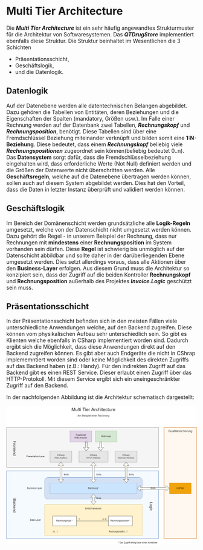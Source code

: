 ﻿Multi Tier Architecture  
=======================  
  
Die ***Multi Tier Architecture*** ist ein sehr häufig angewandtes Strukturmuster für die Architektur von Softwaresystemen. Das ***QTDrugStore*** implementiert ebenfalls diese Struktur. Die Struktur beinhaltet im Wesentlichen die 3 Schichten  
  
- Präsentationsschicht,  
- Geschäftslogik,  
- und die Datenlogik.  
  
## Datenlogik  
  
Auf der Datenebene werden alle datentechnischen Belangen abgebildet. Dazu gehören die Tabellen von Entitäten, deren Beziehungen und die Eigenschaften der Spalten (mandatory, Größen usw.). Im Falle einer Rechnung werden auf der Datenbank zwei Tabellen, ***Rechnungskopf*** und ***Rechnungsposition***, benötigt. Diese Tabellen sind über eine Fremdschlüssel Beziehung miteinander verknüpft und bilden somit eine **1:N-Beziehung**. Diese bedeutet, dass einem ***Rechnungskopf*** beliebig viele ***Rechnungspositionen*** zugeordnet sein können(beliebig bedeutet 0..n).  
Das **Datensystem** sorgt dafür, dass die Fremdschlüsselbeziehung eingehalten wird, dass erforderliche Werte (Not Null) definiert werden und die Größen der Datenwerte nicht überschritten werden. Alle **Geschäftsregeln**, welche auf die Datenebene übertragen werden können, sollen auch auf diesem System abgebildet werden. Dies hat den Vorteil, dass die Daten in letzter Instanz überprüft und validiert werden können.  
  
## Geschäftslogik  
  
Im Bereich der Domänenschicht werden grundsätzliche alle **Logik-Regeln** umgesetzt, welche von der Datenschicht nicht umgesetzt werden können. Dazu gehört die Regel - in unserem Beispiel der Rechnung, dass nur Rechnungen mit **mindestens** einer **Rechnungsposition** im System vorhanden sein dürfen. Diese **Regel** ist schwierig bis unmöglich auf der Datenschicht abbildbar und sollte daher in der darüberliegenden Ebene umgesetzt werden. Dies setzt allerdings voraus, dass alle Aktionen über den **Business-Layer** erfolgen. Aus diesem Grund muss die Architektur so konzipiert sein, dass der Zugriff auf die beiden Kontroller **Rechnungskopf** und **Rechnungsposition** außerhalb des Projektes ***Invoice.Logic*** geschützt sein muss.  
  
## Präsentationsschicht  
  
In der Präsentationsschicht befinden sich in den meisten Fällen viele unterschiedliche Anwendungen welche, auf den Backend zugreifen. Diese können vom physikalischen Aufbau sehr unterschiedlich sein. So gibt es Klienten welche ebenfalls in CSharp implementiert worden sind. Dadurch ergibt sich die Möglichkeit, dass diese Anwendungen direkt auf den Backend zugreifen können. Es gibt aber auch Endgeräte die nicht in CShrap implememntiert worden sind oder keine Möglichkeit des direkten Zugriffs auf das Backend haben (z.B.: Handy). Für den indirekten Zugriff auf das Backend gibt es einen REST Service. Dieser erlaubt einen Zugriff über das HTTP-Protokoll. Mit diesem Service ergibt sich ein uneingeschränkter Zugriff auf den Backend.  
  
In der nachfolgenden Abbildung ist die Architektur schematisch dargestellt:   
  
  
![MultiTierAchitecture](MultiTierArchitecture.png)  
